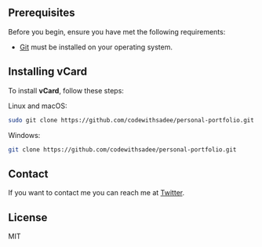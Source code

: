 

## Prerequisites

Before you begin, ensure you have met the following requirements:

* [Git](https://git-scm.com/downloads "Download Git") must be installed on your operating system.

## Installing vCard

To install **vCard**, follow these steps:

Linux and macOS:

```bash
sudo git clone https://github.com/codewithsadee/personal-portfolio.git
```

Windows:

```bash
git clone https://github.com/codewithsadee/personal-portfolio.git
```

## Contact

If you want to contact me you can reach me at [Twitter](https://www.twitter.com/codewithsadee).

## License

MIT
